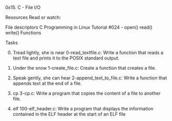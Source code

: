 0x15. C - File I/O

Resources
Read or watch:

File descriptors
C Programming in Linux Tutorial #024 - open() read() write() Functions

Tasks

0. Tread lightly, she is near
0-read_textfile.c: Write a function that reads a text file and prints it to the POSIX standard output.

1. Under the snow
1-create_file.c: Create a function that creates a file.

2. Speak gently, she can hear
2-append_text_to_file.c: Write a function that appends text at the end of a file.

3. cp
3-cp.c: Write a program that copies the content of a file to another file.

4. elf
100-elf_header.c: Write a program that displays the information contained in the ELF header at the start of an ELF file
